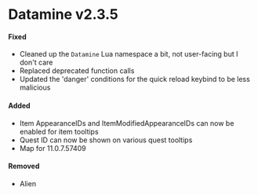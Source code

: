 # Datamine v2.3.5

#### Fixed
* Cleaned up the `Datamine` Lua namespace a bit, not user-facing but I don't care
* Replaced deprecated function calls
* Updated the 'danger' conditions for the quick reload keybind to be less malicious

#### Added
* Item AppearanceIDs and ItemModifiedAppearanceIDs can now be enabled for item tooltips
* Quest ID can now be shown on various quest tooltips
* Map for 11.0.7.57409

#### Removed
* Alien